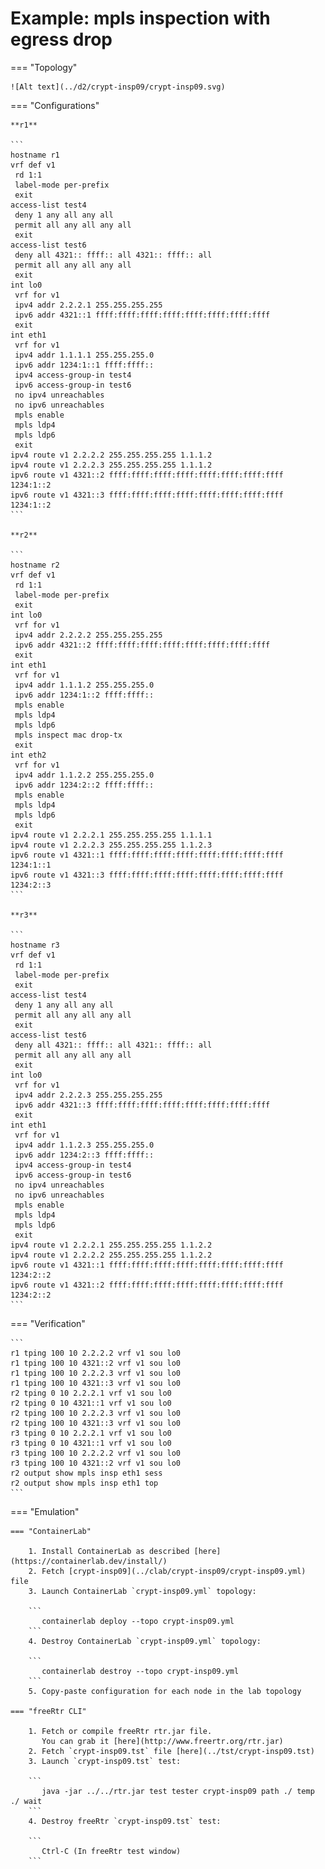 # Example: mpls inspection with egress drop

=== "Topology"

    ![Alt text](../d2/crypt-insp09/crypt-insp09.svg)

=== "Configurations"

    **r1**

    ```
    hostname r1
    vrf def v1
     rd 1:1
     label-mode per-prefix
     exit
    access-list test4
     deny 1 any all any all
     permit all any all any all
     exit
    access-list test6
     deny all 4321:: ffff:: all 4321:: ffff:: all
     permit all any all any all
     exit
    int lo0
     vrf for v1
     ipv4 addr 2.2.2.1 255.255.255.255
     ipv6 addr 4321::1 ffff:ffff:ffff:ffff:ffff:ffff:ffff:ffff
     exit
    int eth1
     vrf for v1
     ipv4 addr 1.1.1.1 255.255.255.0
     ipv6 addr 1234:1::1 ffff:ffff::
     ipv4 access-group-in test4
     ipv6 access-group-in test6
     no ipv4 unreachables
     no ipv6 unreachables
     mpls enable
     mpls ldp4
     mpls ldp6
     exit
    ipv4 route v1 2.2.2.2 255.255.255.255 1.1.1.2
    ipv4 route v1 2.2.2.3 255.255.255.255 1.1.1.2
    ipv6 route v1 4321::2 ffff:ffff:ffff:ffff:ffff:ffff:ffff:ffff 1234:1::2
    ipv6 route v1 4321::3 ffff:ffff:ffff:ffff:ffff:ffff:ffff:ffff 1234:1::2
    ```

    **r2**

    ```
    hostname r2
    vrf def v1
     rd 1:1
     label-mode per-prefix
     exit
    int lo0
     vrf for v1
     ipv4 addr 2.2.2.2 255.255.255.255
     ipv6 addr 4321::2 ffff:ffff:ffff:ffff:ffff:ffff:ffff:ffff
     exit
    int eth1
     vrf for v1
     ipv4 addr 1.1.1.2 255.255.255.0
     ipv6 addr 1234:1::2 ffff:ffff::
     mpls enable
     mpls ldp4
     mpls ldp6
     mpls inspect mac drop-tx
     exit
    int eth2
     vrf for v1
     ipv4 addr 1.1.2.2 255.255.255.0
     ipv6 addr 1234:2::2 ffff:ffff::
     mpls enable
     mpls ldp4
     mpls ldp6
     exit
    ipv4 route v1 2.2.2.1 255.255.255.255 1.1.1.1
    ipv4 route v1 2.2.2.3 255.255.255.255 1.1.2.3
    ipv6 route v1 4321::1 ffff:ffff:ffff:ffff:ffff:ffff:ffff:ffff 1234:1::1
    ipv6 route v1 4321::3 ffff:ffff:ffff:ffff:ffff:ffff:ffff:ffff 1234:2::3
    ```

    **r3**

    ```
    hostname r3
    vrf def v1
     rd 1:1
     label-mode per-prefix
     exit
    access-list test4
     deny 1 any all any all
     permit all any all any all
     exit
    access-list test6
     deny all 4321:: ffff:: all 4321:: ffff:: all
     permit all any all any all
     exit
    int lo0
     vrf for v1
     ipv4 addr 2.2.2.3 255.255.255.255
     ipv6 addr 4321::3 ffff:ffff:ffff:ffff:ffff:ffff:ffff:ffff
     exit
    int eth1
     vrf for v1
     ipv4 addr 1.1.2.3 255.255.255.0
     ipv6 addr 1234:2::3 ffff:ffff::
     ipv4 access-group-in test4
     ipv6 access-group-in test6
     no ipv4 unreachables
     no ipv6 unreachables
     mpls enable
     mpls ldp4
     mpls ldp6
     exit
    ipv4 route v1 2.2.2.1 255.255.255.255 1.1.2.2
    ipv4 route v1 2.2.2.2 255.255.255.255 1.1.2.2
    ipv6 route v1 4321::1 ffff:ffff:ffff:ffff:ffff:ffff:ffff:ffff 1234:2::2
    ipv6 route v1 4321::2 ffff:ffff:ffff:ffff:ffff:ffff:ffff:ffff 1234:2::2
    ```

=== "Verification"

    ```
    r1 tping 100 10 2.2.2.2 vrf v1 sou lo0
    r1 tping 100 10 4321::2 vrf v1 sou lo0
    r1 tping 100 10 2.2.2.3 vrf v1 sou lo0
    r1 tping 100 10 4321::3 vrf v1 sou lo0
    r2 tping 0 10 2.2.2.1 vrf v1 sou lo0
    r2 tping 0 10 4321::1 vrf v1 sou lo0
    r2 tping 100 10 2.2.2.3 vrf v1 sou lo0
    r2 tping 100 10 4321::3 vrf v1 sou lo0
    r3 tping 0 10 2.2.2.1 vrf v1 sou lo0
    r3 tping 0 10 4321::1 vrf v1 sou lo0
    r3 tping 100 10 2.2.2.2 vrf v1 sou lo0
    r3 tping 100 10 4321::2 vrf v1 sou lo0
    r2 output show mpls insp eth1 sess
    r2 output show mpls insp eth1 top
    ```

=== "Emulation"

    === "ContainerLab"

        1. Install ContainerLab as described [here](https://containerlab.dev/install/)  
        2. Fetch [crypt-insp09](../clab/crypt-insp09/crypt-insp09.yml) file  
        3. Launch ContainerLab `crypt-insp09.yml` topology:  

        ```
           containerlab deploy --topo crypt-insp09.yml  
        ```
        4. Destroy ContainerLab `crypt-insp09.yml` topology:  

        ```
           containerlab destroy --topo crypt-insp09.yml  
        ```
        5. Copy-paste configuration for each node in the lab topology

    === "freeRtr CLI"

        1. Fetch or compile freeRtr rtr.jar file.  
           You can grab it [here](http://www.freertr.org/rtr.jar)  
        2. Fetch `crypt-insp09.tst` file [here](../tst/crypt-insp09.tst)  
        3. Launch `crypt-insp09.tst` test:  

        ```
           java -jar ../../rtr.jar test tester crypt-insp09 path ./ temp ./ wait
        ```
        4. Destroy freeRtr `crypt-insp09.tst` test:  

        ```
           Ctrl-C (In freeRtr test window)
        ```

